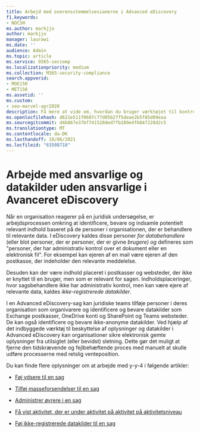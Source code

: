 ```yaml
---
title: Arbejd med overensstemmelsesianerne i Advanced eDiscovery
f1.keywords:
- NOCSH
ms.author: markjjo
author: markjjo
manager: laurawi
ms.date: ''
audience: Admin
ms.topic: article
ms.service: O365-seccomp
ms.localizationpriority: medium
ms.collection: M365-security-compliance
search.appverid:
- MOE150
- MET150
ms.assetid: ''
ms.custom:
- seo-marvel-apr2020
description: Få mere at vide om, hvordan du bruger værktøjet til kontrol af Advanced eDiscovery til at administrere data i en juridisk sag.
ms.openlocfilehash: d621e511f0607c77d05b27f5deae2b5f85d09eaa
ms.sourcegitcommit: d4b867e37bf741528ded7fb289e4f6847228d2c5
ms.translationtype: MT
ms.contentlocale: da-DK
ms.lasthandoff: 10/06/2021
ms.locfileid: "63588718"
---
```

# <a name="work-with-custodians-and-non-custodial-data-sources-in-advanced-ediscovery"></a>Arbejde med ansvarlige og datakilder uden ansvarlige i Avanceret eDiscovery

Når en organisation reagerer på en juridisk undersøgelse, er arbejdsprocessen omkring at identificere, bevare og indsamle potentielt relevant indhold baseret på de personer i organisationen, der er behandlere til relevante data. I eDiscovery kaldes disse personer *for databehandlere* (eller blot personer, der er personer, der er givne *brugere) og* defineres som "personer, der har administrativ kontrol over et dokument eller en elektronisk fil". For eksempel kan ejeren af en mail være ejeren af den postkasse, der indeholder den relevante meddelelse.

Desuden kan der være indhold placeret i postkasser og websteder, der ikke er knyttet til en bruger, men som er relevant for sagen. Indholdsplaceringer, hvor sagsbehandlere ikke har administrativ kontrol, men kan være ejere af relevante data, kaldes *ikke-registrerede datakilder*.

I en Advanced eDiscovery-sag kan juridiske teams tilføje personer i deres organisation som organivarere og identificere og bevare datakilder som Exchange postkasser, OneDrive konti og SharePoint og Teams websteder. De kan også identificere og bevare ikke-anonyme datakilder. Ved hjælp af det indbyggede værktøj til beskyttelse af oplysninger og datakilder i Advanced eDiscovery kan organisationer sikre elektronisk gemte oplysninger fra utilsigtet (eller bevidst) sletning. Dette gør det muligt at fjerne den tidskrævende og fejlbehæftende proces med manuelt at skulle udføre processerne med retslig venteposition.

Du kan finde flere oplysninger om at arbejde med y-y-4 i følgende artikler:

- [Føj ydsere til en sag](add-custodians-to-case.md)

- [Tilføj masseforsendelser til en sag](bulk-add-custodians.md)

- [Administrer øvrere i en sag](manage-new-custodians.md)

- [Få vist aktivitet, der er under aktivitet på aktivitet på aktivitetsniveau](view-custodian-activity.md)

- [Føj ikke-registrerede datakilder til en sag](non-custodial-data-sources.md)

